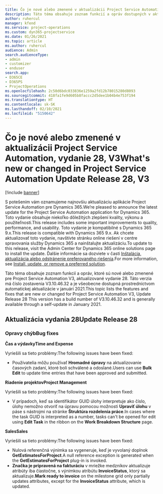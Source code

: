 ```yaml
---
title: Čo je nové alebo zmenené v aktualizácii Project Service Automation, vydanie 28, V3
description: Táto téma obsahuje zoznam funkcií a opráv dostupných v aktualizácii Project Service Automation, vydanie 28, V3
author: ruhercul
manager: kfend
ms.service: project-operations
ms.custom: dyn365-projectservice
ms.date: 01/26/2021
ms.topic: article
ms.author: ruhercul
audience: Admin
search.audienceType:
- admin
- customizer
- enduser
search.app:
- D365CE
- D365PS
- ProjectOperations
ms.openlocfilehash: 2c50d6bdc033836e1259a2fd12b78015280d8093
ms.sourcegitcommit: 418fa1fe9d605b8faccc2d5dee1b04b4e753f194
ms.translationtype: HT
ms.contentlocale: sk-SK
ms.lasthandoff: 02/10/2021
ms.locfileid: "5150642"
---
```

# <a name="whats-new-or-changed-in-project-service-automation-update-release-28-v3"></a><span data-ttu-id="d3c41-103">Čo je nové alebo zmenené v aktualizácii Project Service Automation, vydanie 28, V3</span><span class="sxs-lookup"><span data-stu-id="d3c41-103">What's new or changed in Project Service Automation Update Release 28, V3</span></span>

[!include [banner](../includes/psa-now-project-operations.md)]

<span data-ttu-id="d3c41-104">S potešením vám oznamujeme najnovšiu aktualizáciu aplikácie Project Service Automation pre Dynamics 365.</span><span class="sxs-lookup"><span data-stu-id="d3c41-104">We’re pleased to announce the latest update for the Project Service Automation application for Dynamics 365.</span></span> <span data-ttu-id="d3c41-105">Toto vydanie obsahuje niekoľko dôležitých zlepšení kvality, výkonu a použiteľnosti.</span><span class="sxs-lookup"><span data-stu-id="d3c41-105">This release includes some important improvements to quality, performance, and usability.</span></span> <span data-ttu-id="d3c41-106">Toto vydanie je kompatibilné s Dynamics 365 9.x.</span><span class="sxs-lookup"><span data-stu-id="d3c41-106">This release is compatible with Dynamics 365 9.x.</span></span> <span data-ttu-id="d3c41-107">Ak chcete aktualizovať toto vydanie, navštívte stránku online riešení v centre spravovania služby Dynamics 365 a nainštalujte aktualizáciu.</span><span class="sxs-lookup"><span data-stu-id="d3c41-107">To update to this release, visit the Admin Center for Dynamics 365 online solutions page to install the update.</span></span> <span data-ttu-id="d3c41-108">Ďalšie informácie sa dozviete v časti [Inštalácia, aktualizácia alebo odstránenie preferovaného riešenia](https://docs.microsoft.com/power-platform/admin/install-remove-preferred-solution).</span><span class="sxs-lookup"><span data-stu-id="d3c41-108">For more information, see [Install, update, or remove a preferred solution](https://docs.microsoft.com/power-platform/admin/install-remove-preferred-solution).</span></span>

<span data-ttu-id="d3c41-109">Táto téma obsahuje zoznam funkcií a opráv, ktoré sú nové alebo zmenené pre Project Service Automation V3, aktualizované vydanie 28. Táto verzia má číslo zostavenia V3.10.46.32 a je všeobecne dostupná prostredníctvom automatickej aktualizácie v januári 2021.</span><span class="sxs-lookup"><span data-stu-id="d3c41-109">This topic lists the features and fixes that are new or changed for Project Service Automation V3, Update Release 28 This version has a build number of V3.10.46.32 and is generally available through a self-update in January 2021.</span></span>

## <a name="update-release-28"></a><span data-ttu-id="d3c41-110">Aktualizácia vydania 28</span><span class="sxs-lookup"><span data-stu-id="d3c41-110">Update Release 28</span></span>

### <a name="bug-fixes"></a><span data-ttu-id="d3c41-111">Opravy chýb</span><span class="sxs-lookup"><span data-stu-id="d3c41-111">Bug fixes</span></span>

<span data-ttu-id="d3c41-112">**Čas a výdavky**</span><span class="sxs-lookup"><span data-stu-id="d3c41-112">**Time and Expense**</span></span>

<span data-ttu-id="d3c41-113">Vyriešili sa tieto problémy:</span><span class="sxs-lookup"><span data-stu-id="d3c41-113">The following issues have been fixed:</span></span>

- <span data-ttu-id="d3c41-114">Používatelia môžu používať **Hromadné úpravy** na aktualizovanie časových zadaní, ktoré boli schválené a odoslané.</span><span class="sxs-lookup"><span data-stu-id="d3c41-114">Users can use **Bulk Edit** to update time entries that have been approved and submitted.</span></span>

<span data-ttu-id="d3c41-115">**Riadenie projektov**</span><span class="sxs-lookup"><span data-stu-id="d3c41-115">**Project Management**</span></span>

<span data-ttu-id="d3c41-116">Vyriešili sa tieto problémy:</span><span class="sxs-lookup"><span data-stu-id="d3c41-116">The following issues have been fixed:</span></span>

- <span data-ttu-id="d3c41-117">V prípadoch, keď sa identifikátor GUID úlohy interpretuje ako číslo, úlohy nemožno otvoriť na úpravu pomocou možnosti **Upraviť úlohu** v páse s nástrojmi na stránke **Štruktúra rozdelenia práce**.</span><span class="sxs-lookup"><span data-stu-id="d3c41-117">In cases where the task GUID is interpreted as a number, tasks can't be opened for edit using **Edit Task** in the ribbon on the **Work Breakdown Structure** page.</span></span>

<span data-ttu-id="d3c41-118">**Sales**</span><span class="sxs-lookup"><span data-stu-id="d3c41-118">**Sales**</span></span>

<span data-ttu-id="d3c41-119">Vyriešili sa tieto problémy:</span><span class="sxs-lookup"><span data-stu-id="d3c41-119">The following issues have been fixed:</span></span>

- <span data-ttu-id="d3c41-120">Nulová referenčná výnimka sa vygeneruje, keď je vyvolaný doplnok **GetEstimatesForProject**.</span><span class="sxs-lookup"><span data-stu-id="d3c41-120">A null reference exception is generated when the **GetEstimatesForProject** plug-in is invoked.</span></span>
- <span data-ttu-id="d3c41-121">**Značka je pripravená na fakturáciu** v mriežke medzníkov aktualizuje atribúty iba čiastočne, s výnimkou atribútu **InvoiceStatus**, ktorý sa aktualizuje.</span><span class="sxs-lookup"><span data-stu-id="d3c41-121">**Mark ready to invoice** on the milestone grid only partially updates attributes, except for the **InvoiceStatus** attribute, which is updated.</span></span>

